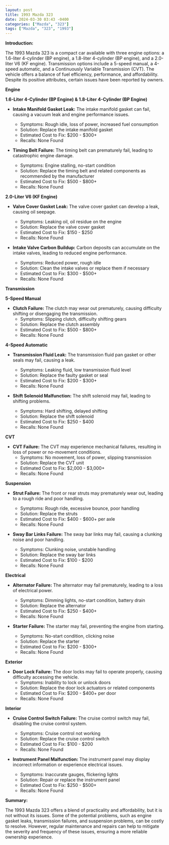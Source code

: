 ```yaml
---
layout: post
title: 1993 Mazda 323
date: 2024-03-30 03:43 -0400
categories: ["Mazda", "323"]
tags: ["Mazda", "323", "1993"]
---
```

**Introduction:**

The 1993 Mazda 323 is a compact car available with three engine options: a 1.6-liter 4-cylinder (BP engine), a 1.8-liter 4-cylinder (BP engine), and a 2.0-liter V6 (KF engine). Transmission options include a 5-speed manual, a 4-speed automatic, and a Continuously Variable Transmission (CVT). The vehicle offers a balance of fuel efficiency, performance, and affordability. Despite its positive attributes, certain issues have been reported by owners.

**Engine**

**1.6-Liter 4-Cylinder (BP Engine) & 1.8-Liter 4-Cylinder (BP Engine)**

* **Intake Manifold Gasket Leak:** The intake manifold gasket can fail, causing a vacuum leak and engine performance issues.
    * Symptoms: Rough idle, loss of power, increased fuel consumption
    * Solution: Replace the intake manifold gasket
    * Estimated Cost to Fix: $200 - $300+
    * Recalls: None Found

* **Timing Belt Failure:** The timing belt can prematurely fail, leading to catastrophic engine damage.
    * Symptoms: Engine stalling, no-start condition
    * Solution: Replace the timing belt and related components as recommended by the manufacturer
    * Estimated Cost to Fix: $500 - $800+
    * Recalls: None Found

**2.0-Liter V6 (KF Engine)**

* **Valve Cover Gasket Leak:** The valve cover gasket can develop a leak, causing oil seepage.
    * Symptoms: Leaking oil, oil residue on the engine
    * Solution: Replace the valve cover gasket
    * Estimated Cost to Fix: $150 - $250
    * Recalls: None Found

* **Intake Valve Carbon Buildup:** Carbon deposits can accumulate on the intake valves, leading to reduced engine performance.
    * Symptoms: Reduced power, rough idle
    * Solution: Clean the intake valves or replace them if necessary
    * Estimated Cost to Fix: $300 - $500+
    * Recalls: None Found

**Transmission**

**5-Speed Manual**

* **Clutch Failure:** The clutch may wear out prematurely, causing difficulty shifting or disengaging the transmission.
    * Symptoms: Slipping clutch, difficulty shifting gears
    * Solution: Replace the clutch assembly
    * Estimated Cost to Fix: $500 - $800+
    * Recalls: None Found

**4-Speed Automatic**

* **Transmission Fluid Leak:** The transmission fluid pan gasket or other seals may fail, causing a leak.
    * Symptoms: Leaking fluid, low transmission fluid level
    * Solution: Replace the faulty gasket or seal
    * Estimated Cost to Fix: $200 - $300+
    * Recalls: None Found

* **Shift Solenoid Malfunction:** The shift solenoid may fail, leading to shifting problems.
    * Symptoms: Hard shifting, delayed shifting
    * Solution: Replace the shift solenoid
    * Estimated Cost to Fix: $250 - $400
    * Recalls: None Found

**CVT**

* **CVT Failure:** The CVT may experience mechanical failures, resulting in loss of power or no-movement conditions.
    * Symptoms: No movement, loss of power, slipping transmission
    * Solution: Replace the CVT unit
    * Estimated Cost to Fix: $2,000 - $3,000+
    * Recalls: None Found

**Suspension**

* **Strut Failure:** The front or rear struts may prematurely wear out, leading to a rough ride and poor handling.
    * Symptoms: Rough ride, excessive bounce, poor handling
    * Solution: Replace the struts
    * Estimated Cost to Fix: $400 - $600+ per axle
    * Recalls: None Found

* **Sway Bar Links Failure:** The sway bar links may fail, causing a clunking noise and poor handling.
    * Symptoms: Clunking noise, unstable handling
    * Solution: Replace the sway bar links
    * Estimated Cost to Fix: $100 - $200
    * Recalls: None Found

**Electrical**

* **Alternator Failure:** The alternator may fail prematurely, leading to a loss of electrical power.
    * Symptoms: Dimming lights, no-start condition, battery drain
    * Solution: Replace the alternator
    * Estimated Cost to Fix: $250 - $400+
    * Recalls: None Found

* **Starter Failure:** The starter may fail, preventing the engine from starting.
    * Symptoms: No-start condition, clicking noise
    * Solution: Replace the starter
    * Estimated Cost to Fix: $200 - $300+
    * Recalls: None Found

**Exterior**

* **Door Lock Failure:** The door locks may fail to operate properly, causing difficulty accessing the vehicle.
    * Symptoms: Inability to lock or unlock doors
    * Solution: Replace the door lock actuators or related components
    * Estimated Cost to Fix: $200 - $400+ per door
    * Recalls: None Found

**Interior**

* **Cruise Control Switch Failure:** The cruise control switch may fail, disabling the cruise control system.
    * Symptoms: Cruise control not working
    * Solution: Replace the cruise control switch
    * Estimated Cost to Fix: $100 - $200
    * Recalls: None Found

* **Instrument Panel Malfunction:** The instrument panel may display incorrect information or experience electrical issues.
    * Symptoms: Inaccurate gauges, flickering lights
    * Solution: Repair or replace the instrument panel
    * Estimated Cost to Fix: $250 - $500+
    * Recalls: None Found

**Summary:**

The 1993 Mazda 323 offers a blend of practicality and affordability, but it is not without its issues. Some of the potential problems, such as engine gasket leaks, transmission failures, and suspension problems, can be costly to resolve. However, regular maintenance and repairs can help to mitigate the severity and frequency of these issues, ensuring a more reliable ownership experience.
